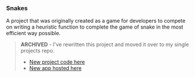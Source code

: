 ### Snakes

A project that was originally created as a game for developers to compete on writing a heuristic function to complete the game of snake in the most efficient way possible.

> **ARCHIVED** - I've rewritten this project and moved it over to my single projects repo.
>
> - [New project code here](https://github.com/HHogg/hogg.io/tree/master/src/components/Projects/Snakes)
> - [New app hosted here](https://hogg.io/projects/snakes)
